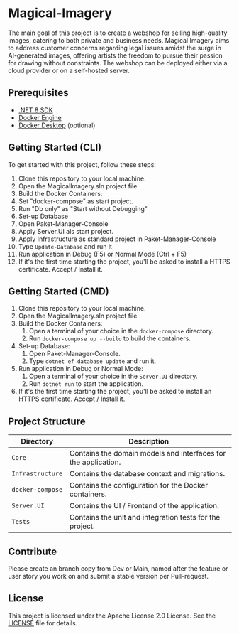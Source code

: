 # Magical-Imagery

The main goal of this project is to create a webshop for selling high-quality images, catering to both private and business needs. Magical Imagery aims to address customer concerns regarding legal issues amidst the surge in AI-generated images, offering artists the freedom to pursue their passion for drawing without constraints. The webshop can be deployed either via a cloud provider or on a self-hosted server.

## Prerequisites

- [.NET 8 SDK](https://dotnet.microsoft.com/download/dotnet/8.0)
- [Docker Engine](https://docs.docker.com/engine/install/)
- [Docker Desktop](https://www.docker.com/products/docker-desktop/) (optional)

## Getting Started (CLI)

To get started with this project, follow these steps:

1. Clone this repository to your local machine.
2. Open the MagicalImagery.sln project file
3. Build the Docker Containers:
1. Set "docker-compose" as start project.
2. Run "Db only" as "Start without Debugging"  
4. Set-up Database
1. Open Paket-Manager-Console
2. Apply Server.UI als start project.
3. Apply Infrastructure as standard project in Paket-Manager-Console
4. Type `Update-Database` and run it
5. Run application in Debug (F5) or Normal Mode (Ctrl + F5)
6. If it's the first time starting the project, you'll be asked to install a HTTPS certificate. Accept / Install it.

## Getting Started (CMD)

1. Clone this repository to your local machine.
2. Open the MagicalImagery.sln project file.
3. Build the Docker Containers:
    1. Open a terminal of your choice in the `docker-compose` directory.
    2. Run `docker-compose up --build` to build the containers.
4. Set-up Database:
    1. Open Paket-Manager-Console.
    2. Type `dotnet ef database update` and run it.
5. Run application in Debug or Normal Mode:
    1. Open a terminal of your choice in the `Server.UI` directory.
    2. Run `dotnet run` to start the application.
6. If it's the first time starting the project, you'll be asked to install an HTTPS certificate. Accept / Install it.

## Project Structure

| Directory         | Description                                                              |
|-------------------|--------------------------------------------------------------------------|
| `Core`            | Contains the domain models and interfaces for the application.           |
| `Infrastructure`  | Contains the database context and migrations.                            |
| `docker-compose`  | Contains the configuration for the Docker containers.                    |
| `Server.UI`       | Contains the UI / Frontend of the application.                           |
| `Tests`           | Contains the unit and integration tests for the project.                 |

## Contribute

Please create an branch copy from Dev or Main, named after the feature or user story you work on and submit a stable version per Pull-request.

## License

This project is licensed under the Apache License 2.0 License. See the [LICENSE](LICENSE) file for details.
